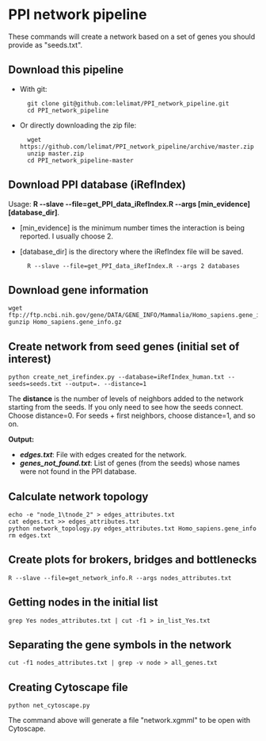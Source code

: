 # PPI network pipeline

These commands will create a network based on a set of genes you should provide as "seeds.txt".

## Download this pipeline

* With git:

		git clone git@github.com:lelimat/PPI_network_pipeline.git
		cd PPI_network_pipeline
	
* Or directly downloading the zip file:

		wget https://github.com/lelimat/PPI_network_pipeline/archive/master.zip
		unzip master.zip
		cd PPI_network_pipeline-master

## Download PPI database (iRefIndex)

Usage: **R --slave --file=get\_PPI\_data\_iRefIndex.R --args [min\_evidence] [database\_dir]**.

* [min\_evidence] is the minimum number times the interaction is being reported. I usually choose 2.
* [database\_dir] is the directory where the iRefIndex file will be saved.

		R --slave --file=get_PPI_data_iRefIndex.R --args 2 databases

## Download gene information

	wget ftp://ftp.ncbi.nih.gov/gene/DATA/GENE_INFO/Mammalia/Homo_sapiens.gene_info.gz
	gunzip Homo_sapiens.gene_info.gz
	
## Create network from seed genes (initial set of interest)

	python create_net_irefindex.py --database=iRefIndex_human.txt --seeds=seeds.txt --output=. --distance=1

The **distance** is the number of levels of neighbors added to the network starting from the seeds. If you only need to see how the seeds connect. Choose distance=0. For seeds + first neighbors, choose distance=1, and so on.

**Output:**

* ***edges.txt***: File with edges created for the network.
* ***genes\_not\_found.txt***: List of genes (from the seeds) whose names were not found in the PPI database.

## Calculate network topology

	echo -e "node_1\tnode_2" > edges_attributes.txt
	cat edges.txt >> edges_attributes.txt
	python network_topology.py edges_attributes.txt Homo_sapiens.gene_info
	rm edges.txt

## Create plots for brokers, bridges and bottlenecks
	R --slave --file=get_network_info.R --args nodes_attributes.txt

## Getting nodes in the initial list
	grep Yes nodes_attributes.txt | cut -f1 > in_list_Yes.txt

## Separating the gene symbols in the network
	cut -f1 nodes_attributes.txt | grep -v node > all_genes.txt

## Creating Cytoscape file
	python net_cytoscape.py

The command above will generate a file "network.xgmml" to be open with Cytoscape.